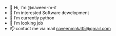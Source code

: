 - 👋 Hi, I’m @naveen-m-it
- 👀 I’m interested Software dewelopment
- 🌱 I’m currently python
- 💞️ I’m looking job
- 📫 contuct me via mail naveenmnka15@gmail.com
